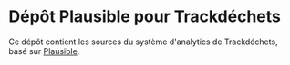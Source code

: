 # Dépôt Plausible pour Trackdéchets

Ce dépôt contient les sources du système d'analytics de Trackdéchets, basé sur [Plausible](https://plausible.io/).
